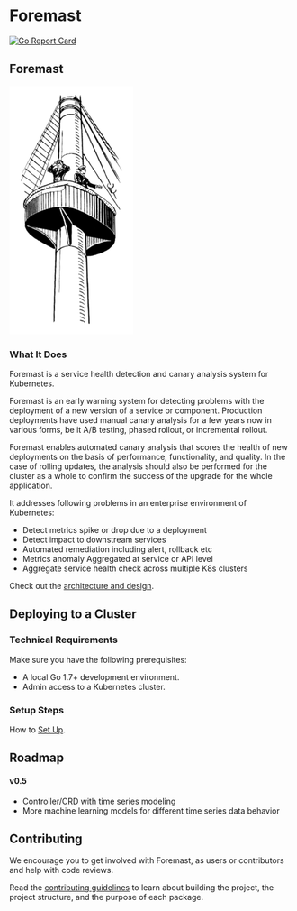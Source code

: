 # Foremast

[![Go Report Card](https://goreportcard.com/badge/github.com/intuit/foremast)](https://goreportcard.com/report/github.com/intuit/foremast)

## Foremast

![](.gitbook/assets/be82786014542e402862c379f576f8c8.png)

### What It Does

Foremast is a service health detection and canary analysis system for Kubernetes.

Foremast is an early warning system for detecting problems with the deployment of a new version of a service or component. Production deployments have used manual canary analysis for a few years now in various forms, be it A/B testing, phased rollout, or incremental rollout.

Foremast enables automated canary analysis that scores the health of new deployments on the basis of performance, functionality, and quality. In the case of rolling updates, the analysis should also be performed for the cluster as a whole to confirm the success of the upgrade for the whole application.

It addresses following problems in an enterprise environment of Kubernetes:

* Detect metrics spike or drop due to a deployment
* Detect impact to downstream services
* Automated remediation including alert, rollback etc
* Metrics anomaly Aggregated at service or API level
* Aggregate service health check across multiple K8s clusters

Check out the [architecture and design](docs/design.md).

## Deploying to a Cluster

### Technical Requirements

Make sure you have the following prerequisites:

* A local Go 1.7+ development environment.
* Admin access to a Kubernetes cluster.

### Setup Steps

How to [Set Up](docs/installation.md).

## Roadmap

#### v0.5

*  Controller/CRD with time series modeling
*  More machine learning models for different time series data behavior



## Contributing

We encourage you to get involved with Foremast, as users or contributors and help with code reviews.

Read the [contributing guidelines](docs/contributing.md) to learn about building the project, the project structure, and the purpose of each package.

